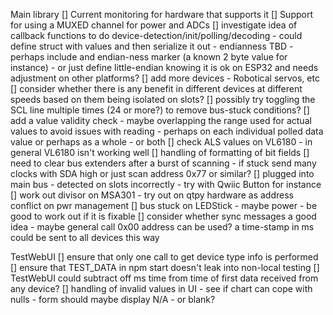Main library
[] Current monitoring for hardware that supports it
[] Support for using a MUXED channel for power and ADCs
[] investigate idea of callback functions to do device-detection/init/polling/decoding - could define struct with values and then serialize it out - endianness TBD - perhaps include and endian-ness marker (a known 2 byte value for instance) - or just define little-endian knowing it is ok on ESP32 and needs adjustment on other platforms?
[] add more devices - Robotical servos, etc
[] consider whether there is any benefit in different devices at different speeds based on them being isolated on slots? 
[] possibly try toggling the SCL line multiple times (24 or more?) to remove bus-stuck conditions?
[] add a value validity check - maybe overlapping the range used for actual values to avoid issues with reading - perhaps on each individual polled data value or perhaps as a whole - or both
[] check ALS values on VL6180 - in general VL6180 isn't working well
[] handling of formatting of bit fields
[] need to clear bus extenders after a burst of scanning - if stuck send many clocks with SDA high or just scan address 0x77 or similar?
[] plugged into main bus - detected on slots incorrectly - try with Qwiic Button for instance
[] work out divisor on MSA301 - try out on qtpy hardware as address conflict on pwr management
[] bus stuck on LEDStick - maybe power - be good to work out if it is fixable
[] consider whether sync messages a good idea - maybe general call 0x00 address can be used? a time-stamp in ms could be sent to all devices this way

TestWebUI
[] ensure that only one call to get device type info is performed
[] ensure that TEST_DATA in npm start doesn't leak into non-local testing
[] TestWebUI could subtract off ms time from time of first data received from any device?
[] handling of invalid values in UI - see if chart can cope with nulls - form should maybe display N/A - or blank?
